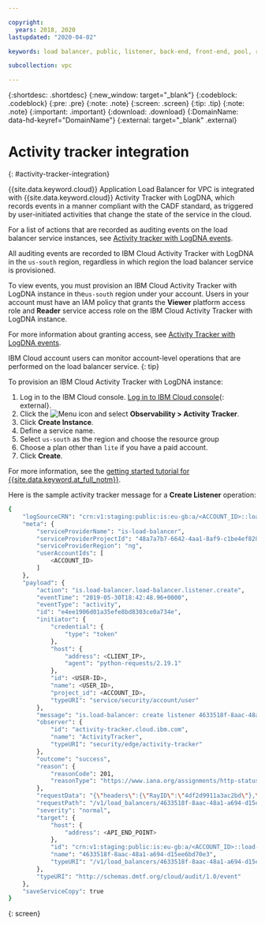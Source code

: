 ```yaml
---

copyright:
  years: 2018, 2020
lastupdated: "2020-04-02"

keywords: load balancer, public, listener, back-end, front-end, pool, round-robin, weighted, connections, methods, policies, APIs, access, ports, vpc, vpc network, layer 7

subcollection: vpc

---
```


{:shortdesc: .shortdesc}
{:new_window: target="_blank"}
{:codeblock: .codeblock}
{:pre: .pre}
{:note: .note}
{:screen: .screen}
{:tip: .tip}
{:note: .note}
{:important: .important}
{:download: .download}
{:DomainName: data-hd-keyref="DomainName"}
{:external: target="_blank" .external}

# Activity tracker integration
{: #activity-tracker-integration}

{{site.data.keyword.cloud}} Application Load Balancer for VPC is integrated with {{site.data.keyword.cloud}} Activity Tracker with LogDNA, which records events in a manner compliant with the CADF standard, as triggered by user-initiated activities that change the state of the service in the cloud.

For a list of actions that are recorded as auditing events on the load balancer service instances, see [Activity tracker with LogDNA events](/docs/vpc?topic=vpc-at-events#events-load-balancers).

All auditing events are recorded to IBM Cloud Activity Tracker with LogDNA in the `us-south` region, regardless in which region the load balancer service is provisioned.

To view events, you must provision an IBM Cloud Activity Tracker with LogDNA instance in the`us-south` region under your account. Users in your account must have an IAM policy that grants the **Viewer** platform access role and **Reader** service access role on the IBM Cloud Activity Tracker with LogDNA instance.

For more information about granting access, see [Activity Tracker with LogDNA events](/docs/vpc?topic=vpc-at-events).

IBM Cloud account users can monitor account-level operations that are performed on the load balancer service.
{: tip}

To provision an IBM Cloud Activity Tracker with LogDNA instance:
1. Log in to the IBM Cloud console. [Log in to IBM Cloud console](https://{DomainName}/){: external}.
2. Click the ![Menu icon](../../icons/icon_hamburger.svg) and select **Observability > Activity Tracker**.
3. Click **Create Instance**.
4. Define a service name.
5. Select `us-south` as the region and choose the resource group
6. Choose a plan other than `lite` if you have a paid account.
7. Click **Create**.

For more information, see the [getting started tutorial for {{site.data.keyword.at_full_notm}}](/docs/Activity-Tracker-with-LogDNA?topic=Activity-Tracker-with-LogDNA-getting-started#getting-started).

Here is the sample activity tracker message for a **Create Listener** operation:
```bash
{
    "logSourceCRN": "crn:v1:staging:public:is:eu-gb:a/<ACCOUNT_ID>::load-balancer:4633518f-8aac-48a1-a694-d15ee6bd70e3",
    "meta": {
        "serviceProviderName": "is-load-balancer",
        "serviceProviderProjectId": "48a7a7b7-6642-4aa1-8af9-c1be4ef82050",
        "serviceProviderRegion": "ng",
        "userAccountIds": [
            <ACCOUNT_ID>
        ]
    },
    "payload": {
        "action": "is.load-balancer.load-balancer.listener.create",
        "eventTime": "2019-05-30T18:42:48.96+0000",
        "eventType": "activity",
        "id": "e4ee1906d01a35efe8bd8303ce0a734e",
        "initiator": {
            "credential": {
                "type": "token"
            },
            "host": {
                "address": <CLIENT_IP>,
                "agent": "python-requests/2.19.1"
            },
            "id": <USER-ID>,
            "name": <USER_ID>,
            "project_id": <ACCOUNT_ID>,
            "typeURI": "service/security/account/user"
        },
        "message": "is.load-balancer: create listener 4633518f-8aac-48a1-a694-d15ee6bd70e3 success",
        "observer": {
            "id": "activity-tracker.cloud.ibm.com",
            "name": "ActivityTracker",
            "typeURI": "security/edge/activity-tracker"
        },
        "outcome": "success",
        "reason": {
            "reasonCode": 201,
            "reasonType": "https://www.iana.org/assignments/http-status-codes/http-status-codes.xml"
        },
        "requestData": "{\"headers\":{\"RayID\":\"4df2d9911a3ac2bd\"},\"extraData\":{\"resourceName\":\"4633518f-8aac-48a1-a694-d15ee6bd70e3\"}}",
        "requestPath": "/v1/load_balancers/4633518f-8aac-48a1-a694-d15ee6bd70e3/listeners",
        "severity": "normal",
        "target": {
            "host": {
                "address": <API_END_POINT>
            },
            "id": "crn:v1:staging:public:is:eu-gb:a/<ACCOUNT_ID>::load-balancer:4633518f-8aac-48a1-a694-d15ee6bd70e3",
            "name": "4633518f-8aac-48a1-a694-d15ee6bd70e3",
            "typeURI": "/v1/load_balancers/4633518f-8aac-48a1-a694-d15ee6bd70e3/listeners"
        },
        "typeURI": "http://schemas.dmtf.org/cloud/audit/1.0/event"
    },
    "saveServiceCopy": true
}
```
{: screen}	  
